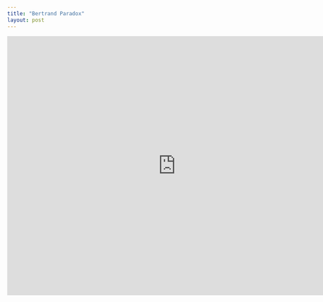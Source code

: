 ```yaml
---
title: "Bertrand Paradox"
layout: post
---
```


<embed src="https://drive.google.com/viewerng/
viewer?embedded=true&url=https://daannoordenbos.github.io/pdfs/Chord.pdf" width="780" height="600">
